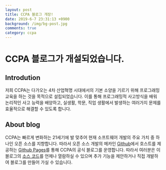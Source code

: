 ```yaml
---
layout: post
title: CCPA 블로그 개장!
date: 2019-6-7 23:31:13 +0900
background: /img/bg-post.jpg
comments: true
category: ccpa
---
```


#  CCPA 블로그가 개설되었습니다.
## Introdution
 저희 CCPA는 다가오는 4차 산업혁명 시대에서의 기본 소양을 기르기 위해 프로그래밍 교육을 하는 것을 목적으로 설립되었습니다. 이를 통해 프로그래밍적 사고방식을 배워 논리적인 사고 능력을 배양하고, 실생활, 학문, 직업 생활에서 발생하는 여러가지 문제를 효율적으로 해결할 수 있도록 합니다.

## About blog
 CCPA는 빠르게 변화하는 21세기에 발 맞추어 현재 소프트웨어 개발의 주요 가치 중 하나인 오픈 소스를 지향합니다. 따라서 오픈 소스 개발의 메카인 [Github](https://github.com)에서 호스트를 제공하는 [Github Pages](https://pages.github.com)를 통해 CCPA의 공식 블로그를 운영합니다. 따라서 여러분은 이 블로그의 [소스 코드](https://github.com/ccpablog/ccpablog.github.io)를 언제나 열람하실 수 있으며 추가 기능을 제안하거나 직접 개발하여 블로그를 만들어 가실 수 있습니다.
